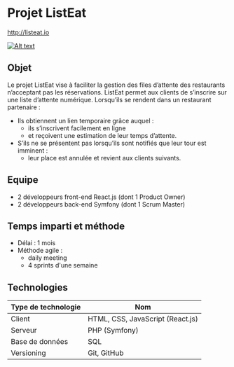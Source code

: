 # Projet ListEat
http://listeat.io

[![Alt text](https://img.youtube.com/vi/VID/0.jpg)](https://youtu.be/DpvXly0SK6c?t=3531)

## Objet
Le projet ListEat vise à faciliter la gestion des files d’attente des restaurants n’acceptant pas les réservations.
ListEat permet aux clients de s’inscrire sur une liste d’attente numérique. Lorsqu’ils se rendent dans un restaurant partenaire : 
- Ils obtiennent un lien temporaire grâce auquel :
  - ils s’inscrivent facilement en ligne
  - et reçoivent une estimation de leur temps d’attente.
- S’ils ne se présentent pas lorsqu’ils sont notifiés que leur tour est imminent :
  - leur place est annulée et revient aux clients suivants.

## Equipe
- 2 développeurs front-end React.js (dont 1 Product Owner)
- 2 développeurs back-end Symfony (dont 1 Scrum Master)

## Temps imparti et méthode
- Délai : 1 mois
- Méthode agile :
  - daily meeting
  - 4 sprints d'une semaine

## Technologies
|Type de technologie|Nom|
|-|-|
|Client|HTML, CSS, JavaScript (React.js)|
|Serveur|PHP (Symfony)|
|Base de données|SQL|
|Versioning|Git, GitHub|
